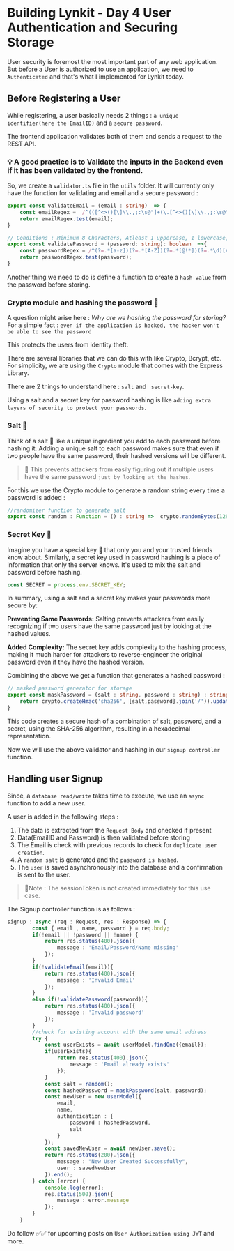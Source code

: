 # Building Lynkit - Day 4 User Authentication and Securing Storage
User security is foremost the most important part of any web application. 
But before a User is authorized to use an application, we need to `Authenticated` and that's what I implemented for Lynkit today.

## Before Registering a User
While registering, a user basically needs 2 things : `a unique identifier(here the EmailID)` and a `secure password`.

The frontend application validates both of them and sends a request to the REST API. 

### 💡 A good practice is to Validate the inputs in the Backend even if it has been validated by the frontend.

So, we create a `validator.ts` file in the `utils` folder. It will currently only have the function for validating and email and a secure password : 
```validator.ts
export const validateEmail = (email : string)  => {
    const emailRegex =  /^(([^<>()[\]\\.,;:\s@"]+(\.[^<>()[\]\\.,;:\s@"]+)*)|(".+"))@((\[[0-9]{1,3}\.[0-9]{1,3}\.[0-9]{1,3}\.[0-9]{1,3}\])|(([a-zA-Z\-0-9]+\.)+[a-zA-Z]{2,}))$/;
    return emailRegex.test(email);
}

// Conditions : Minimum 8 Characters, Atleast 1 uppercase, 1 lowercase, 1 number and 1 special character from 👉 [@,!,*]
export const validatePassword = (password: string): boolean  =>{
    const passwordRegex = /^(?=.*[a-z])(?=.*[A-Z])(?=.*[@!*])(?=.*\d)[A-Za-z@!*0-9]{8,}$/;
    return passwordRegex.test(password);
}
```

Another thing we need to do is define a function to create a `hash value` from the password before storing.

### Crypto module and hashing the password 🔐
A question might arise here : *Why are we hashing the password for storing?*
For a simple fact : `even if the application is hacked, the hacker won't be able to see the password`

This protects the users from identity theft.

There are several libraries that we can do this with like Crypto, Bcrypt, etc.
For simplicity, we are using the `Crypto` module that comes with the Express Library.

There are 2 things to understand here : `salt` and ` secret-key`. 

Using a salt and a secret key for password hashing is like `adding extra layers of security to protect your passwords`.

### Salt 🧂
Think of a salt 🧂 like a unique ingredient you add to each password before hashing it. Adding a unique salt to each password makes sure that even if two people have the same password, their hashed versions will be different. 
> 📌 This prevents attackers from easily figuring out if multiple users have the same password `just by looking at the hashes`.

For this we use the Crypto module to generate a random string every time a password is added : 
```ts
//randomizer function to generate salt
export const random : Function = () : string =>  crypto.randomBytes(128).toString('base64');
```

### Secret Key 🔑
Imagine you have a special key 🔑 that only you and your trusted friends know about. Similarly, a secret key used in password hashing is a piece of information that only the server knows. It's used to mix the salt and password before hashing. 
```ts
const SECRET = process.env.SECRET_KEY;
```
In summary, using a salt and a secret key makes your passwords more secure by:

**Preventing Same Passwords:** Salting prevents attackers from easily recognizing if two users have the same password just by looking at the hashed values.

**Added Complexity:** The secret key adds complexity to the hashing process, making it much harder for attackers to reverse-engineer the original password even if they have the hashed version.

Combining the above we get a function that generates a hashed password : 
```ts
// masked password generator for storage
export const maskPassword = (salt : string, password : string) : string => {
    return crypto.createHmac('sha256', [salt,password].join('/')).update(SECRET).digest('hex');
}
```
This code creates a secure hash of a combination of salt, password, and a secret, using the SHA-256 algorithm, resulting in a hexadecimal representation.

Now we will use the above validator and hashing in our `signup controller` function.

## Handling user Signup
Since, a `database read/write` takes time to execute, we use an `async` function to add a new user.

A user is added in the following steps : 
 1. The data is extracted from the `Request Body` and checked if present
 2. Data(EmailID and Password) is then validated before storing
 3. The Email is check with previous records to check for `duplicate user creation`.
 4. A `random salt` is generated and the `password is hashed`.
 5. The `user` is saved asynchronously into the database and a confirmation is sent to the user.
> 📌Note : The sessionToken is not created immediately for this use case.

The Signup controller function is as follows : 
```signup.ts
signup : async (req : Request, res : Response) => {
        const { email , name, password } = req.body;
        if(!email || !password || !name) {
            return res.status(400).json({
                message : 'Email/Password/Name missing'
            });
        }
        if(!validateEmail(email)){
            return res.status(400).json({
                message : 'Invalid Email'
            });
        }
        else if(!validatePassword(password)){
            return res.status(400).json({
                message : 'Invalid password'
            });
        }
        //check for existing account with the same email address
        try {
            const userExists = await userModel.findOne({email});
            if(userExists){
                return res.status(400).json({
                    message : 'Email already exists'
                });
            }
            const salt = random();
            const hashedPassword = maskPassword(salt, password);
            const newUser = new userModel({
                email,
                name,
                authentication : {
                    password : hashedPassword,
                    salt
                }
            });
            const savedNewUser = await newUser.save();
            return res.status(200).json({
                message : "New User Created Successfully",
                user : savedNewUser
            }).end();
        } catch (error) {
            console.log(error);
            res.status(500).json({
                message : error.message
            });
        }
    }
```

Do follow ✅✅ for upcoming posts on `User Authorization using JWT` and more.
